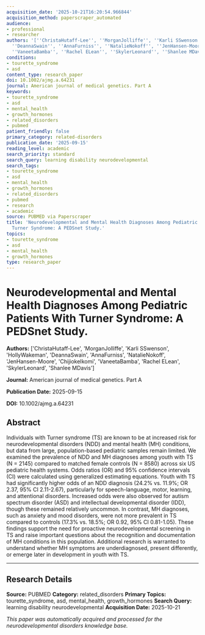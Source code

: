 ```yaml
---
acquisition_date: '2025-10-21T16:20:54.966844'
acquisition_method: paperscraper_automated
audience:
- professional
- researcher
authors: '[''ChristaHutaff-Lee'', ''MorganJolliffe'', ''Karli SSwenson'', ''HollyWakeman'',
  ''DeannaSwain'', ''AnnaFurniss'', ''NatalieNokoff'', ''JenHansen-Moore'', ''ChijiokeIkomi'',
  ''VaneetaBamba'', ''Rachel ELean'', ''SkylerLeonard'', ''Shanlee MDavis'']'
conditions:
- tourette_syndrome
- asd
content_type: research_paper
doi: 10.1002/ajmg.a.64231
journal: American journal of medical genetics. Part A
keywords:
- tourette_syndrome
- asd
- mental_health
- growth_hormones
- related_disorders
- pubmed
patient_friendly: false
primary_category: related-disorders
publication_date: '2025-09-15'
reading_level: academic
search_priority: standard
search_query: learning disability neurodevelopmental
search_tags:
- tourette_syndrome
- asd
- mental_health
- growth_hormones
- related_disorders
- pubmed
- research
- academic
source: PUBMED via Paperscraper
title: 'Neurodevelopmental and Mental Health Diagnoses Among Pediatric Patients With
  Turner Syndrome: A PEDSnet Study.'
topics:
- tourette_syndrome
- asd
- mental_health
- growth_hormones
type: research_paper
---
```


# Neurodevelopmental and Mental Health Diagnoses Among Pediatric Patients With Turner Syndrome: A PEDSnet Study.

**Authors:** ['ChristaHutaff-Lee', 'MorganJolliffe', 'Karli SSwenson', 'HollyWakeman', 'DeannaSwain', 'AnnaFurniss', 'NatalieNokoff', 'JenHansen-Moore', 'ChijiokeIkomi', 'VaneetaBamba', 'Rachel ELean', 'SkylerLeonard', 'Shanlee MDavis']

**Journal:** American journal of medical genetics. Part A

**Publication Date:** 2025-09-15

**DOI:** 10.1002/ajmg.a.64231

## Abstract

Individuals with Turner syndrome (TS) are known to be at increased risk for neurodevelopmental disorders (NDD) and mental health (MH) conditions, but data from large, population-based pediatric samples remain limited. We examined the prevalence of NDD and MH diagnoses among youth with TS (N = 2145) compared to matched female controls (N = 8580) across six US pediatric health systems. Odds ratios (OR) and 95% confidence intervals (CI) were calculated using generalized estimating equations. Youth with TS had significantly higher odds of an NDD diagnosis (24.2% vs. 11.9%; OR 2.37, 95% CI 2.11-2.67), particularly for speech-language, motor, learning, and attentional disorders. Increased odds were also observed for autism spectrum disorder (ASD) and intellectual developmental disorder (IDD), though these remained relatively uncommon. In contrast, MH diagnoses, such as anxiety and mood disorders, were not more prevalent in TS compared to controls (17.3% vs. 18.5%; OR 0.92, 95% CI 0.81-1.05). These findings support the need for proactive neurodevelopmental screening in TS and raise important questions about the recognition and documentation of MH conditions in this population. Additional research is warranted to understand whether MH symptoms are underdiagnosed, present differently, or emerge later in development in youth with TS.

---

## Research Details

**Source:** PUBMED
**Category:** related_disorders
**Primary Topics:** tourette_syndrome, asd, mental_health, growth_hormones
**Search Query:** learning disability neurodevelopmental
**Acquisition Date:** 2025-10-21

*This paper was automatically acquired and processed for the neurodevelopmental disorders knowledge base.*
